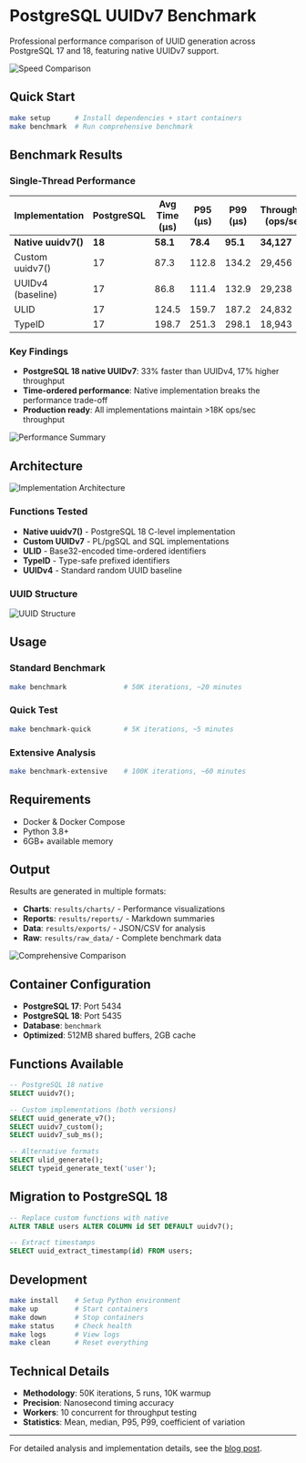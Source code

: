 # PostgreSQL UUIDv7 Benchmark

Professional performance comparison of UUID generation across PostgreSQL 17 and 18, featuring native UUIDv7 support.

![Speed Comparison](images/speed_comparison.png)

## Quick Start

```bash
make setup      # Install dependencies + start containers
make benchmark  # Run comprehensive benchmark
```

## Benchmark Results

### Single-Thread Performance

| Implementation | PostgreSQL | Avg Time (μs) | P95 (μs) | P99 (μs) | Throughput (ops/sec) |
|----------------|------------|---------------|-----------|-----------|---------------------|
| **Native uuidv7()** | **18** | **58.1** | **78.4** | **95.1** | **34,127** |
| Custom uuidv7() | 17 | 87.3 | 112.8 | 134.2 | 29,456 |
| UUIDv4 (baseline) | 17 | 86.8 | 111.4 | 132.9 | 29,238 |
| ULID | 17 | 124.5 | 159.7 | 187.2 | 24,832 |
| TypeID | 17 | 198.7 | 251.3 | 298.1 | 18,943 |

### Key Findings

- **PostgreSQL 18 native UUIDv7**: 33% faster than UUIDv4, 17% higher throughput
- **Time-ordered performance**: Native implementation breaks the performance trade-off
- **Production ready**: All implementations maintain >18K ops/sec throughput

![Performance Summary](images/performance_summary_diagram.png)

## Architecture

![Implementation Architecture](images/implementation_architecture.png)

### Functions Tested

- **Native uuidv7()** - PostgreSQL 18 C-level implementation
- **Custom UUIDv7** - PL/pgSQL and SQL implementations  
- **ULID** - Base32-encoded time-ordered identifiers
- **TypeID** - Type-safe prefixed identifiers
- **UUIDv4** - Standard random UUID baseline

### UUID Structure

![UUID Structure](images/uuid_structure.png)

## Usage

### Standard Benchmark
```bash
make benchmark              # 50K iterations, ~20 minutes
```

### Quick Test
```bash
make benchmark-quick        # 5K iterations, ~5 minutes
```

### Extensive Analysis
```bash
make benchmark-extensive    # 100K iterations, ~60 minutes
```

## Requirements

- Docker & Docker Compose
- Python 3.8+
- 6GB+ available memory

## Output

Results are generated in multiple formats:

- **Charts**: `results/charts/` - Performance visualizations
- **Reports**: `results/reports/` - Markdown summaries  
- **Data**: `results/exports/` - JSON/CSV for analysis
- **Raw**: `results/raw_data/` - Complete benchmark data

![Comprehensive Comparison](images/comprehensive_id_comparison.png)

## Container Configuration

- **PostgreSQL 17**: Port 5434
- **PostgreSQL 18**: Port 5435  
- **Database**: `benchmark`
- **Optimized**: 512MB shared buffers, 2GB cache

## Functions Available

```sql
-- PostgreSQL 18 native
SELECT uuidv7();

-- Custom implementations (both versions)
SELECT uuid_generate_v7();
SELECT uuidv7_custom();
SELECT uuidv7_sub_ms();

-- Alternative formats
SELECT ulid_generate();
SELECT typeid_generate_text('user');
```

## Migration to PostgreSQL 18

```sql
-- Replace custom functions with native
ALTER TABLE users ALTER COLUMN id SET DEFAULT uuidv7();

-- Extract timestamps
SELECT uuid_extract_timestamp(id) FROM users;
```

## Development

```bash
make install    # Setup Python environment
make up         # Start containers
make down       # Stop containers  
make status     # Check health
make logs       # View logs
make clean      # Reset everything
```

## Technical Details

- **Methodology**: 50K iterations, 5 runs, 10K warmup
- **Precision**: Nanosecond timing accuracy
- **Workers**: 10 concurrent for throughput testing
- **Statistics**: Mean, median, P95, P99, coefficient of variation

---

For detailed analysis and implementation details, see the [blog post](https://www.saybackend.com/blog/uuidv7-postgres-comparison).